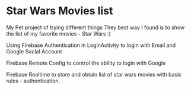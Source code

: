 # Star Wars Movies list
My Pet project of trying different things
They best way I found is to show the list of my favorite movies - Star Wars :)


Using Firebase Authentication in LoginActivity to login with Email and Google Social Account

Firebase Remote Config to control the ability to login with Google

Firebase Realtime to store and obtain list of star wars movies with basic rules - authentication.

